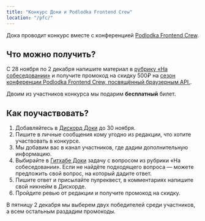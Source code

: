 ```yaml
---
title: "Конкурс Доки и Podlodka Frontend Crew"
location: "/pfc/"
---
```


Дока проводит конкурс вместе с конференцией [Podlodka Frontend Crew](https://podlodka.io/fecrew?utm_campaign=early_bird_frontend_crew_5&utm_source=сайт&utm_medium=social&utm_content=doka).

## Что можно получить?

С 28 ноября по 2 декабря напишите материал в [рубрику «На собеседовании»](https://doka.guide/js/fp/#na-sobesedovanii) и получите промокод на скидку 500₽ на [сезон конференции Podlodka Frontend Crew, посвящённый браузерным API.](https://podlodka.io/fecrew?utm_campaign=early_bird_frontend_crew_5&utm_source=сайт&utm_medium=social&utm_content=doka).

Двоим из участников конкурса мы подарим **бесплатный** билет.

## Как поучаствовать?

1. Добавляйтесь в [Дискорд Доки](https://discord.gg/NjaevcW8k8) до 30 ноября.
1. Пишите в личные сообщения кому угодно из редакции, что хотите участвовать в конкурсе.
1. Мы добавим вас в канал участников, где дадим дополнительную информацию.
1. Выбирайте в [Гитхабе Доки](https://github.com/doka-guide/content/labels/собеседование) задачу с вопросом из рубрики «На собеседовании». Если не найдёте подходящего вопроса — можете предложить свой вопрос, на который дадите ответ.
1. Пишите ответ и присылайте пулреквест, в комментариях напишите свой никнейм в Дискорде.
1. Пройдите ревью от редакции и получите промокод на скидку.

В пятницу 2 декабря мы выберем двух победителей среди участников, а всем остальным раздадим промокоды.
